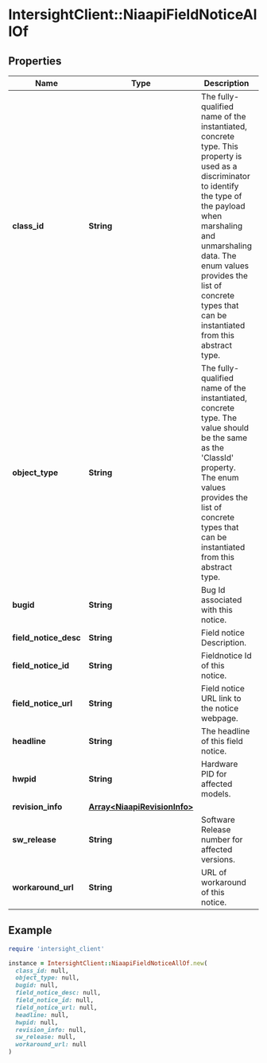 # IntersightClient::NiaapiFieldNoticeAllOf

## Properties

| Name | Type | Description | Notes |
| ---- | ---- | ----------- | ----- |
| **class_id** | **String** | The fully-qualified name of the instantiated, concrete type. This property is used as a discriminator to identify the type of the payload when marshaling and unmarshaling data. The enum values provides the list of concrete types that can be instantiated from this abstract type. |  |
| **object_type** | **String** | The fully-qualified name of the instantiated, concrete type. The value should be the same as the &#39;ClassId&#39; property. The enum values provides the list of concrete types that can be instantiated from this abstract type. |  |
| **bugid** | **String** | Bug Id associated with this notice. | [optional] |
| **field_notice_desc** | **String** | Field notice Description. | [optional] |
| **field_notice_id** | **String** | Fieldnotice Id of this notice. | [optional] |
| **field_notice_url** | **String** | Field notice URL link to the notice webpage. | [optional] |
| **headline** | **String** | The headline of this field notice. | [optional] |
| **hwpid** | **String** | Hardware PID for affected models. | [optional] |
| **revision_info** | [**Array&lt;NiaapiRevisionInfo&gt;**](NiaapiRevisionInfo.md) |  | [optional] |
| **sw_release** | **String** | Software Release number for affected versions. | [optional] |
| **workaround_url** | **String** | URL of workaround of this notice. | [optional] |

## Example

```ruby
require 'intersight_client'

instance = IntersightClient::NiaapiFieldNoticeAllOf.new(
  class_id: null,
  object_type: null,
  bugid: null,
  field_notice_desc: null,
  field_notice_id: null,
  field_notice_url: null,
  headline: null,
  hwpid: null,
  revision_info: null,
  sw_release: null,
  workaround_url: null
)
```

